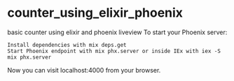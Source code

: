 # counter_using_elixir_phoenix
basic counter using elixir and phoenix liveview
To start your Phoenix server:

    Install dependencies with mix deps.get
    Start Phoenix endpoint with mix phx.server or inside IEx with iex -S mix phx.server

Now you can visit localhost:4000 from your browser.
